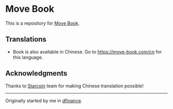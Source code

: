 # Move Book

This is a repository for [Move Book](https://move-book.com). 

## Translations

- Book is also available in Chinese. Go to https://move-book.com/cn for this language.

## Acknowledgments

Thanks to [Starcoin](https://github.com/starcoinorg) team for making Chinese translation possible!

---

Originally started by me in [dfinance](https://github.com/dfinance/move-book).
